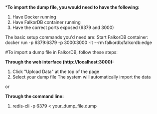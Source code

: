 ***To import the dump file, you would need to have the following:**

1) Have Docker running
2) Have FalkorDB container running
3) Have the correct ports exposed (6379 and 3000)

The basic setup commands you'd need are:
Start FalkorDB container:
docker run -p 6379:6379 -p 3000:3000 -it --rm falkordb/falkordb:edge

#To import a dump file in FalkorDB, follow these steps:

**Through the web interface (http://localhost:3000):**

1) Click "Upload Data" at the top of the page
2) Select your dump file
The system will automatically import the data

or

**Through the command line:**

1) redis-cli -p 6379 < your_dump_file.dump

